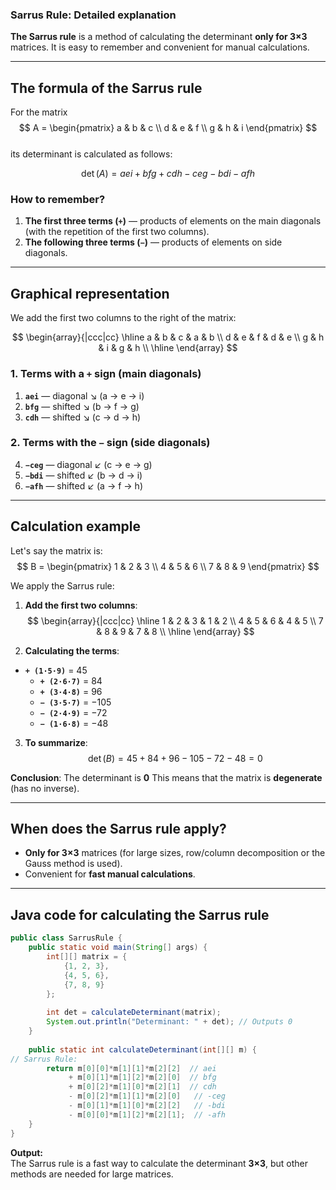 ### **Sarrus Rule: Detailed explanation**

**The Sarrus rule** is a method of calculating the determinant **only for 3×3** matrices. It is easy to remember and convenient for manual calculations.

---

## **The formula of the Sarrus rule**
For the matrix
$$
A = \begin{pmatrix}
a & b & c \\
d & e & f \\
g & h & i
\end{pmatrix}
$$  
its determinant is calculated as follows:

$$
\det(A) = aei + bfg + cdh - ceg - bdi - afh
$$

### **How to remember?**
1. **The first three terms (`+`)** — products of elements on the main diagonals (with the repetition of the first two columns).
2. **The following three terms (`−`)** — products of elements on side diagonals.

---

## **Graphical representation**
We add the first two columns to the right of the matrix:

$$
\begin{array}{|ccc|cc}
\hline
a & b & c & a & b \\
d & e & f & d & e \\
g & h & i & g & h \\
\hline
\end{array}
$$

### **1. Terms with a `+` sign (main diagonals)**
1. **`aei`** — diagonal ↘ (a → e → i)
2. **`bfg`** — shifted ↘ (b → f → g)
3. **`cdh`** — shifted ↘ (c → d → h)

### **2. Terms with the `−` sign (side diagonals)**
4. **`−ceg`** — diagonal ↙ (c → e → g)
5. **`−bdi`** — shifted ↙ (b → d → i)
6. **`−afh`** — shifted ↙ (a → f → h)

---

## **Calculation example**
Let's say the matrix is:
$$
B = \begin{pmatrix}
1 & 2 & 3 \\
4 & 5 & 6 \\
7 & 8 & 9
\end{pmatrix}
$$

We apply the Sarrus rule:

1. **Add the first two columns**:
   $$
   \begin{array}{|ccc|cc}
   \hline
   1 & 2 & 3 & 1 & 2 \\
   4 & 5 & 6 & 4 & 5 \\
   7 & 8 & 9 & 7 & 8 \\
   \hline
   \end{array}
   $$

2. **Calculating the terms**:
- **`+ (1·5·9)`** = 45
    - **`+ (2·6·7)`** = 84
    - **`+ (3·4·8)`** = 96
    - **`− (3·5·7)`** = −105
    - **`− (2·4·9)`** = −72
    - **`− (1·6·8)`** = −48

3. **To summarize**:
   $$
   \det(B) = 45 + 84 + 96 - 105 - 72 - 48 = 0
   $$

**Conclusion**: The determinant is **0** This means that the matrix is **degenerate** (has no inverse).

---

## **When does the Sarrus rule apply?**
- **Only for 3×3** matrices (for large sizes, row/column decomposition or the Gauss method is used).
- Convenient for **fast manual calculations**.

---

## **Java code for calculating the Sarrus rule**
```java
public class SarrusRule {
    public static void main(String[] args) {
        int[][] matrix = {
            {1, 2, 3},
            {4, 5, 6},
            {7, 8, 9}
        };
        
        int det = calculateDeterminant(matrix);
        System.out.println("Determinant: " + det); // Outputs 0
    }
    
    public static int calculateDeterminant(int[][] m) {
// Sarrus Rule:
        return m[0][0]*m[1][1]*m[2][2]  // aei
             + m[0][1]*m[1][2]*m[2][0]  // bfg
             + m[0][2]*m[1][0]*m[2][1]  // cdh
             - m[0][2]*m[1][1]*m[2][0]   // -ceg
             - m[0][1]*m[1][0]*m[2][2]   // -bdi
             - m[0][0]*m[1][2]*m[2][1];  // -afh
    }
}
```

**Output:**  
The Sarrus rule is a fast way to calculate the determinant **3×3**, but other methods are needed for large matrices.